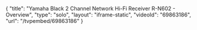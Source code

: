 {
    "title": "Yamaha Black 2 Channel Network Hi-Fi Receiver R-N602 - Overview",
    "type": "solo",
    "layout": "iframe-static",
    "videoId": "69863186",
    "url": "\/tvpembed\/69863186"
}